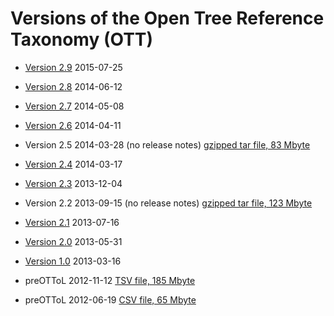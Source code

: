 # Versions of the Open Tree Reference Taxonomy (OTT)

* [Version 2.9](ott2.9.md) 2015-07-25
* [Version 2.8](ott2.8.md) 2014-06-12
* [Version 2.7](ott2.7.md) 2014-05-08
* [Version 2.6](ott2.6.md) 2014-04-11
* Version 2.5 2014-03-28 (no release notes) [gzipped tar file, 83 Mbyte](https://files.opentreeoflife.org/ott/ott2.5/ott2.5.tgz)
* [Version 2.4](ott2.4.md) 2014-03-17
* [Version 2.3](ott2.3.md) 2013-12-04
* Version 2.2 2013-09-15 (no release notes) [gzipped tar file, 123 Mbyte](https://files.opentreeoflife.org/ott/ott2.2/ott2.2.tgz)
* [Version 2.1](ott2.1.md) 2013-07-16
* [Version 2.0](ott2.0.md) 2013-05-31
* [Version 1.0](ott1.0.md) 2013-03-16

* preOTToL 2012-11-12 [TSV file, 185 Mbyte](https://bitbucket.org/mtholder/ottol/raw/dc0f89986c6c2a244b366312a76bae8c7be15742/preOTToL_20121112.txt)
* preOTToL 2012-06-19 [CSV file, 65 Mbyte](https://bitbucket.org/blackrim/avatol-taxonomies/downloads/OTToL061912.txt)
